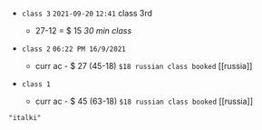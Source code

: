 - `class 3`  `2021-09-20`  `12:41` class 3rd
	- 27-12 = $ 15 *30 min class*

- `class 2`  `06:22 PM 16/9/2021`
	- curr ac - $ 27 (45-18) `$18 russian class booked` [[russia]]

- `class 1`
	- curr ac - $ 45 (63-18) `$18 russian class booked` [[russia]]

```query
"italki"
```